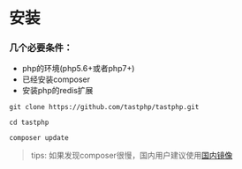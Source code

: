 # **安装**

### 几个必要条件：

* php的环境\(php5.6+或者php7+\)
* 已经安装composer
* 安装php的redis扩展

```
git clone https://github.com/tastphp/tastphp.git

cd tastphp

composer update
```

> tips: 如果发现composer很慢，国内用户建议使用[国内镜像](https://pkg.phpcomposer.com/)



